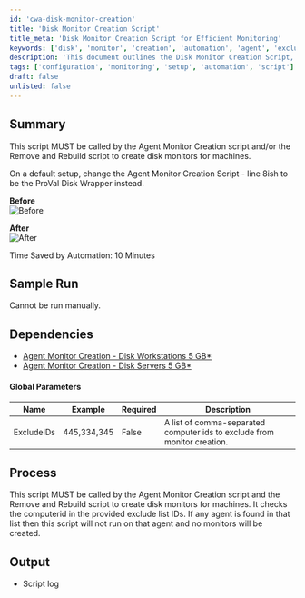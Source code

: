 ```yaml
---
id: 'cwa-disk-monitor-creation'
title: 'Disk Monitor Creation Script'
title_meta: 'Disk Monitor Creation Script for Efficient Monitoring'
keywords: ['disk', 'monitor', 'creation', 'automation', 'agent', 'exclude']
description: 'This document outlines the Disk Monitor Creation Script, which is essential for creating disk monitors for machines as part of the Agent Monitor Creation process. It includes setup instructions, dependencies, and global parameters for effective execution.'
tags: ['configuration', 'monitoring', 'setup', 'automation', 'script']
draft: false
unlisted: false
---
```

## Summary

This script MUST be called by the Agent Monitor Creation script and/or the Remove and Rebuild script to create disk monitors for machines.

On a default setup, change the Agent Monitor Creation Script - line 8ish to be the ProVal Disk Wrapper instead.

**Before**  
![Before](..\..\..\static\img\Agent-Monitor-Creation---Disk---WRAPPER\image_1.png)  

**After**  
![After](..\..\..\static\img\Agent-Monitor-Creation---Disk---WRAPPER\image_2.png)  

Time Saved by Automation: 10 Minutes

## Sample Run

Cannot be run manually.

## Dependencies

- [Agent Monitor Creation - Disk Workstations 5 GB*](https://proval.itglue.com/DOC-5078775-8165873)  
- [Agent Monitor Creation - Disk Servers 5 GB*](https://proval.itglue.com/DOC-5078775-8143444)  

#### Global Parameters

| Name        | Example        | Required | Description                                                                 |
|-------------|----------------|----------|-----------------------------------------------------------------------------|
| ExcludeIDs  | 445,334,345    | False    | A list of comma-separated computer ids to exclude from monitor creation.   |

## Process

This script MUST be called by the Agent Monitor Creation script and the Remove and Rebuild script to create disk monitors for machines. It checks the computerid in the provided exclude list IDs. If any agent is found in that list then this script will not run on that agent and no monitors will be created.

## Output

- Script log


